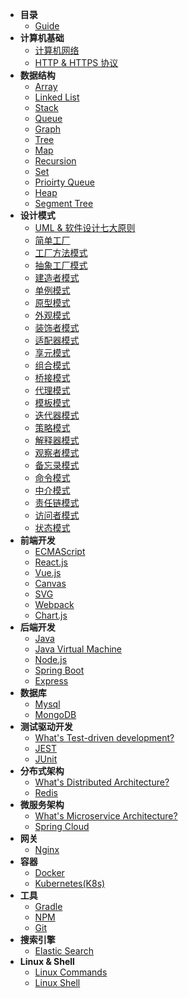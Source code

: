 * **目录**
    * [Guide](/roadmap/)
* **计算机基础**
    * [计算机网络](/roadmap/foundation/networking)
    * [HTTP & HTTPS 协议](/roadmap/foundation/http)
* **数据结构**
    * [Array](/roadmap/data_structure/array)
    * [Linked List](/roadmap/data_structure/LinkedList)
    * [Stack](/roadmap/data_structure/stack)
    * [Queue](/roadmap/data_structure/queue)
    * [Graph](/roadmap/data_structure/graph)
    * [Tree](/roadmap/data_structure/tree)
    * [Map](/roadmap/data_structure/map)
    * [Recursion](/roadmap/data_structure/recursion)
    * [Set](/roadmap/data_structure/set)
    * [Prioirty Queue](/roadmap/data_structure/priority_queue)
    * [Heap](/roadmap/data_structure/heap)
    * [Segment Tree](/roadmap/data_structure/segment_tree)
* **设计模式**
    * [UML & 软件设计七大原则](/roadmap/design_pattern/uml)
    * [简单工厂](/roadmap/design_pattern/simple_factory)
    * [工厂方法模式](/roadmap/design_pattern/factory_method)
    * [抽象工厂模式](/roadmap/design_pattern/abstract_factory)
    * [建造者模式](/roadmap/design_pattern/builder)
    * [单例模式](/roadmap/design_pattern/singleton)
    * [原型模式](/roadmap/design_pattern/)
    * [外观模式](/roadmap/design_pattern/)
    * [装饰者模式](/roadmap/design_pattern/)
    * [适配器模式](/roadmap/design_pattern/)
    * [享元模式](/roadmap/design_pattern/)
    * [组合模式](/roadmap/design_pattern/)
    * [桥接模式](/roadmap/design_pattern/)
    * [代理模式](/roadmap/design_pattern/)
    * [模板模式](/roadmap/design_pattern/)
    * [迭代器模式](/roadmap/design_pattern/)
    * [策略模式](/roadmap/design_pattern/)
    * [解释器模式](/roadmap/design_pattern/)
    * [观察者模式](/roadmap/design_pattern/)
    * [备忘录模式](/roadmap/design_pattern/)
    * [命令模式](/roadmap/design_pattern/)
    * [中介模式](/roadmap/design_pattern/)
    * [责任链模式](/roadmap/design_pattern/)
    * [访问者模式](/roadmap/design_pattern/)
    * [状态模式](/roadmap/design_pattern/)
* **前端开发**
    * [ECMAScript](/roadmap/frontend/ecmascript)
    * [React.js](/roadmap/frontend/react)
    * [Vue.js](/roadmap/frontend/vue)
    * [Canvas](/roadmap/frontend/canvas)
    * [SVG](/roadmap/frontend/svg)
    * [Webpack](/roadmap/frontend/webpack)
    * [Chart.js](/roadmap/frontend/chart.js)
* **后端开发**
    * [Java](/roadmap/backend/java)
    * [Java Virtual Machine](/roadmap/backend/jvm)
    * [Node.js](/roadmap/backend/node.js)
    * [Spring Boot](/roadmap/backend/springboot)
    * [Express](/roadmap/backend/express)
* **数据库**
    * [Mysql](/roadmap/database/mysql)
    * [MongoDB](/roadmap/database/mongodb)
* **测试驱动开发**
    * [What's Test-driven development?](/roadmap/test_driven/)
    * [JEST](/roadmap/test_driven/jest)
    * [JUnit](/roadmap/test_driven/junit)
* **分布式架构**
    * [What's Distributed Architecture?](/roadmap/distributed/)
    * [Redis](/roadmap/distributed/redis)
* **微服务架构**
    * [What's Microservice Architecture?](/roadmap/microservice/)
    * [Spring Cloud](/roadmap/microservice/springcloud)
* **网关**
    * [Nginx](/roadmap/gateway/nginx)
* **容器**
    * [Docker](/roadmap/container/docker)
    * [Kubernetes(K8s)](/roadmap/container/kubernetes)
* **工具**
    * [Gradle](/roadmap/tools/gradle)
    * [NPM](/roadmap/tools/npm)
    * [Git](/roadmap/tools/git)
* **搜索引擎**
    * [Elastic Search](/roadmap/search_engin/elasticsearch)
* **Linux & Shell**
    * [Linux Commands](/roadmap/linux/commands)
    * [Linux Shell](/roadmap/linux/shell)
